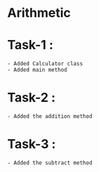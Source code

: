 # Arithmetic

# Task-1 :

    - Added Calculator class
    - Added main method
# Task-2 :
    - Added the addition method
# Task-3 :
    - Added the subtract method
